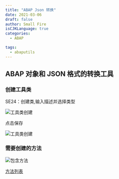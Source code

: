 ```yaml
---
title: "ABAP Json 转换"
date: 2021-03-06
draft: false
author: Small Fire
isCJKLanguage: true
categories: 
  - ABAP

tags: 
  - abaputils
---
```




## ABAP 对象和 JSON 格式的转换工具

### 创建工具类

SE24：创建类,输入描述并选择类型

![工具类创建](/images/ABAP/ABAP_JSON0.png)

点击保存

![工具类创建](/images/ABAP/ABAP_JSON1.png)

### 需要创建的方法

![包含方法](/images/ABAP/ABAP_JSON2.png)

[方法列表]()
